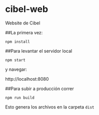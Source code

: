 # cibel-web
Website de Cibel

##La primera vez:
```
npm install
```

##Para levantar el servidor local

```
npm start
```

y navegar:

http://localhost:8080

##Para subir a producción correr

```
npm run build
```

Esto genera los archivos en la carpeta `dist`
